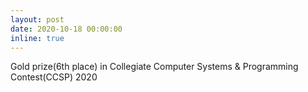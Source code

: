 ```yaml
---
layout: post
date: 2020-10-18 00:00:00
inline: true
---
```


Gold prize(6th place) in Collegiate Computer Systems & Programming Contest(CCSP) 2020